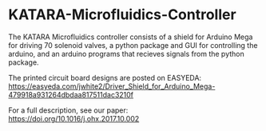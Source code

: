 # KATARA-Microfluidics-Controller
The KATARA Microfluidics controller consists of a shield for Arduino Mega for driving 70 solenoid valves, a python package and GUI for controlling the arduino, and an arduino programs that recieves signals from the python package.

The printed circuit board designs are posted on EASYEDA: 
https://easyeda.com/jwhite2/Driver_Shield_for_Arduino_Mega-479918a931264dbdaa817511dac3210f

For a full description, see our paper:
https://doi.org/10.1016/j.ohx.2017.10.002

